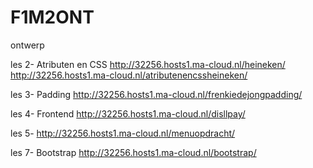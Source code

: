 # F1M2ONT
ontwerp

les 2- Atributen en CSS http://32256.hosts1.ma-cloud.nl/heineken/
http://32256.hosts1.ma-cloud.nl/atributenencssheineken/

les 3- Padding http://32256.hosts1.ma-cloud.nl/frenkiedejongpadding/

les 4- Frontend http://32256.hosts1.ma-cloud.nl/disllpay/

les 5- http://32256.hosts1.ma-cloud.nl/menuopdracht/

les 7- Bootstrap http://32256.hosts1.ma-cloud.nl/bootstrap/

